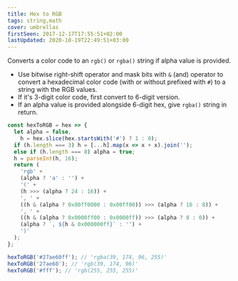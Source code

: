 ```yaml
---
title: Hex to RGB
tags: string,math
cover: umbrellas
firstSeen: 2017-12-17T17:55:51+02:00
lastUpdated: 2020-10-19T22:49:51+03:00
---
```


Converts a color code to an `rgb()` or `rgba()` string if alpha value is provided.

- Use bitwise right-shift operator and mask bits with `&` (and) operator to convert a hexadecimal color code (with or without prefixed with `#`) to a string with the RGB values.
- If it's 3-digit color code, first convert to 6-digit version.
- If an alpha value is provided alongside 6-digit hex, give `rgba()` string in return.

```js
const hexToRGB = hex => {
  let alpha = false,
    h = hex.slice(hex.startsWith('#') ? 1 : 0);
  if (h.length === 3) h = [...h].map(x => x + x).join('');
  else if (h.length === 8) alpha = true;
  h = parseInt(h, 16);
  return (
    'rgb' +
    (alpha ? 'a' : '') +
    '(' +
    (h >>> (alpha ? 24 : 16)) +
    ', ' +
    ((h & (alpha ? 0x00ff0000 : 0x00ff00)) >>> (alpha ? 16 : 8)) +
    ', ' +
    ((h & (alpha ? 0x0000ff00 : 0x0000ff)) >>> (alpha ? 8 : 0)) +
    (alpha ? `, ${h & 0x000000ff}` : '') +
    ')'
  );
};
```

```js
hexToRGB('#27ae60ff'); // 'rgba(39, 174, 96, 255)'
hexToRGB('27ae60'); // 'rgb(39, 174, 96)'
hexToRGB('#fff'); // 'rgb(255, 255, 255)'
```
